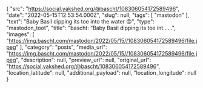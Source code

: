 {
  "src": "https://social.yakshed.org/@bascht/108306054172589496",
  "date": "2022-05-15T12:53:54.000Z",
  "slug": null,
  "tags": [
    "mastodon"
  ],
  "text": "Baby Basil dipping its toe into the water 😍",
  "type": "mastodon_toot",
  "title": "bascht: “Baby Basil dipping its toe int……",
  "images": [
    "https://img.bascht.com/mastodon/2022/05/15//108306054172589496/file.jpeg"
  ],
  "category": "posts",
  "media_url": "https://img.bascht.com/mastodon/2022/05/15//108306054172589496/file.jpeg",
  "description": null,
  "preview_url": null,
  "original_url": "https://social.yakshed.org/@bascht/108306054172589496",
  "location_latitude": null,
  "additional_payload": null,
  "location_longitude": null
}